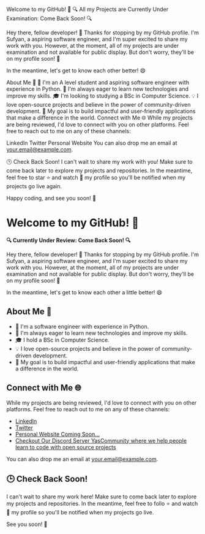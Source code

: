 Welcome to my GitHub! 🚀
🔍 All my Projects are Currently Under Examination: Come Back Soon! 🔍

Hey there, fellow developer! 👋 Thanks for stopping by my GitHub profile. I'm Sufyan, a aspiring software engineer, and I'm super excited to share my work with you. However, at the moment, all of my projects are under examination and not available for public display. But don't worry, they'll be on my profile soon! 🌟

In the meantime, let's get to know each other better! 😄

About Me 🤖
💼 I'm an A level student and aspiring software engineer with experience in Python.
🌱 I'm always eager to learn new technologies and improve my skills.
🎓 I'm looking to studying a BSc in Computer Science.
💡 I love open-source projects and believe in the power of community-driven development.
🎯 My goal is to build impactful and user-friendly applications that make a difference in the world.
Connect with Me 🌐
While my projects are being reviewed, I'd love to connect with you on other platforms. Feel free to reach out to me on any of these channels:

LinkedIn
Twitter
Personal Website
You can also drop me an email at your.email@example.com.

🕒 Check Back Soon!
I can't wait to share my work with you! Make sure to come back later to explore my projects and repositories. In the meantime, feel free to star ⭐️ and watch 👀 my profile so you'll be notified when my projects go live again.

Happy coding, and see you soon! 🎉



# Welcome to my GitHub! 🚀

**🔍 Currently Under Review: Come Back Soon! 🔍**

Hey there, fellow developer! 👋 Thanks for stopping by my GitHub profile. I'm Sufyan, a aspiring software engineer, and I'm super excited to share my work with you. However, at the moment, all of my projects are under examination and not available for public display. But don't worry, they'll be on my profile soon! 🌟

In the meantime, let's get to know each other a little better! 😄

## About Me 🤖

- 💼 I'm a software engineer with experience in Python.
- 🌱 I'm always eager to learn new technologies and improve my skills.
- 🎓 I hold a BSc in Computer Science.
- 💡 I love open-source projects and believe in the power of community-driven development.
- 🎯 My goal is to build impactful and user-friendly applications that make a difference in the world.

## Connect with Me 🌐

While my projects are being reviewed, I'd love to connect with you on other platforms. Feel free to reach out to me on any of these channels:

- [LinkedIn](https://www.linkedin.com/in/sufyan-osman-259625164/)
- [Twitter](https://www.linkedin.com/in/sufyan-osman-259625164/)
- [Personal Website Coming Soon...](https://github.com/Sufyan123o)
- [Checkout Our Discord Server YasCommunity where we help people learn to code with open source projects](https://discord.gg/jHRRd9gDYj)

You can also drop me an email at [your.email@example.com](mailto:sufyosman@gmail.com).

## 🕒 Check Back Soon!

I can't wait to share my work here! Make sure to come back later to explore my projects and repositories. In the meantime, feel free to follo ⭐️ and watch 👀 my profile so you'll be notified when my projects go live.

See you soon! 🎉
